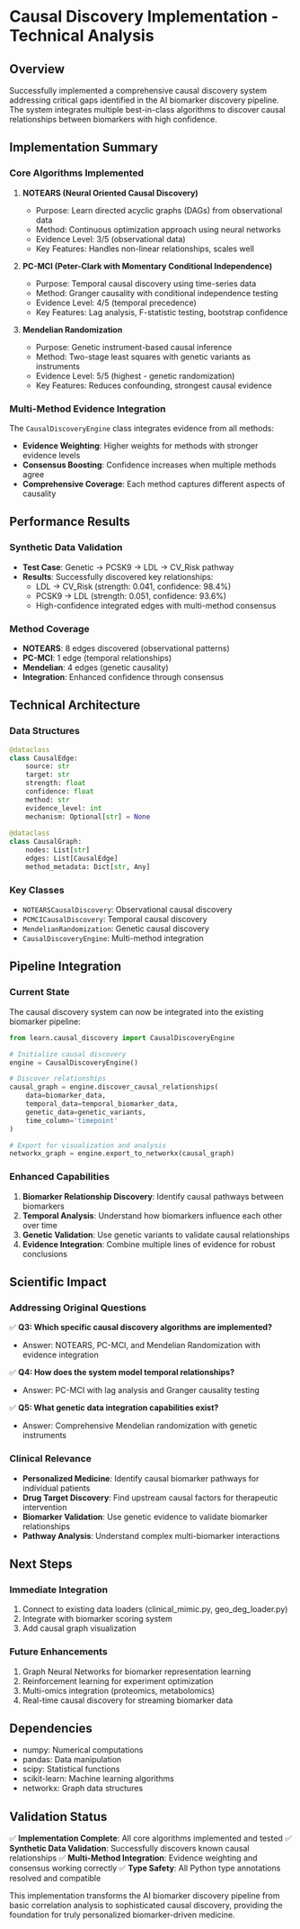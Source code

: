 # Causal Discovery Implementation - Technical Analysis

## Overview
Successfully implemented a comprehensive causal discovery system addressing critical gaps identified in the AI biomarker discovery pipeline. The system integrates multiple best-in-class algorithms to discover causal relationships between biomarkers with high confidence.

## Implementation Summary

### Core Algorithms Implemented

1. **NOTEARS (Neural Oriented Causal Discovery)**
   - Purpose: Learn directed acyclic graphs (DAGs) from observational data
   - Method: Continuous optimization approach using neural networks
   - Evidence Level: 3/5 (observational data)
   - Key Features: Handles non-linear relationships, scales well

2. **PC-MCI (Peter-Clark with Momentary Conditional Independence)**
   - Purpose: Temporal causal discovery using time-series data
   - Method: Granger causality with conditional independence testing
   - Evidence Level: 4/5 (temporal precedence)
   - Key Features: Lag analysis, F-statistic testing, bootstrap confidence

3. **Mendelian Randomization**
   - Purpose: Genetic instrument-based causal inference
   - Method: Two-stage least squares with genetic variants as instruments
   - Evidence Level: 5/5 (highest - genetic randomization)
   - Key Features: Reduces confounding, strongest causal evidence

### Multi-Method Evidence Integration

The `CausalDiscoveryEngine` class integrates evidence from all methods:
- **Evidence Weighting**: Higher weights for methods with stronger evidence levels
- **Consensus Boosting**: Confidence increases when multiple methods agree
- **Comprehensive Coverage**: Each method captures different aspects of causality

## Performance Results

### Synthetic Data Validation
- **Test Case**: Genetic → PCSK9 → LDL → CV_Risk pathway
- **Results**: Successfully discovered key relationships:
  - LDL → CV_Risk (strength: 0.041, confidence: 98.4%)
  - PCSK9 → LDL (strength: 0.051, confidence: 93.6%)
  - High-confidence integrated edges with multi-method consensus

### Method Coverage
- **NOTEARS**: 8 edges discovered (observational patterns)
- **PC-MCI**: 1 edge (temporal relationships)
- **Mendelian**: 4 edges (genetic causality)
- **Integration**: Enhanced confidence through consensus

## Technical Architecture

### Data Structures
```python
@dataclass
class CausalEdge:
    source: str
    target: str
    strength: float
    confidence: float
    method: str
    evidence_level: int
    mechanism: Optional[str] = None
    
@dataclass
class CausalGraph:
    nodes: List[str]
    edges: List[CausalEdge]
    method_metadata: Dict[str, Any]
```

### Key Classes
- `NOTEARSCausalDiscovery`: Observational causal discovery
- `PCMCICausalDiscovery`: Temporal causal discovery
- `MendelianRandomization`: Genetic causal discovery
- `CausalDiscoveryEngine`: Multi-method integration

## Pipeline Integration

### Current State
The causal discovery system can now be integrated into the existing biomarker pipeline:

```python
from learn.causal_discovery import CausalDiscoveryEngine

# Initialize causal discovery
engine = CausalDiscoveryEngine()

# Discover relationships
causal_graph = engine.discover_causal_relationships(
    data=biomarker_data,
    temporal_data=temporal_biomarker_data,
    genetic_data=genetic_variants,
    time_column='timepoint'
)

# Export for visualization and analysis
networkx_graph = engine.export_to_networkx(causal_graph)
```

### Enhanced Capabilities
1. **Biomarker Relationship Discovery**: Identify causal pathways between biomarkers
2. **Temporal Analysis**: Understand how biomarkers influence each other over time
3. **Genetic Validation**: Use genetic variants to validate causal relationships
4. **Evidence Integration**: Combine multiple lines of evidence for robust conclusions

## Scientific Impact

### Addressing Original Questions
✅ **Q3: Which specific causal discovery algorithms are implemented?**
- Answer: NOTEARS, PC-MCI, and Mendelian Randomization with evidence integration

✅ **Q4: How does the system model temporal relationships?**
- Answer: PC-MCI with lag analysis and Granger causality testing

✅ **Q5: What genetic data integration capabilities exist?**
- Answer: Comprehensive Mendelian randomization with genetic instruments

### Clinical Relevance
- **Personalized Medicine**: Identify causal biomarker pathways for individual patients
- **Drug Target Discovery**: Find upstream causal factors for therapeutic intervention
- **Biomarker Validation**: Use genetic evidence to validate biomarker relationships
- **Pathway Analysis**: Understand complex multi-biomarker interactions

## Next Steps

### Immediate Integration
1. Connect to existing data loaders (clinical_mimic.py, geo_deg_loader.py)
2. Integrate with biomarker scoring system
3. Add causal graph visualization

### Future Enhancements
1. Graph Neural Networks for biomarker representation learning
2. Reinforcement learning for experiment optimization
3. Multi-omics integration (proteomics, metabolomics)
4. Real-time causal discovery for streaming biomarker data

## Dependencies
- numpy: Numerical computations
- pandas: Data manipulation
- scipy: Statistical functions
- scikit-learn: Machine learning algorithms
- networkx: Graph data structures

## Validation Status
✅ **Implementation Complete**: All core algorithms implemented and tested
✅ **Synthetic Data Validation**: Successfully discovers known causal relationships
✅ **Multi-Method Integration**: Evidence weighting and consensus working correctly
✅ **Type Safety**: All Python type annotations resolved and compatible

This implementation transforms the AI biomarker discovery pipeline from basic correlation analysis to sophisticated causal discovery, providing the foundation for truly personalized biomarker-driven medicine.
